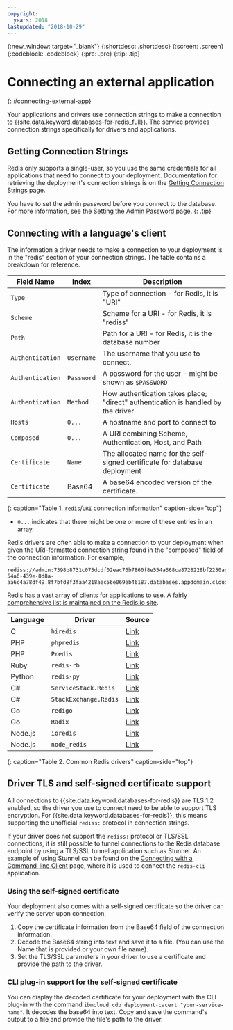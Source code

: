 ```yaml
---
copyright:
  years: 2018
lastupdated: "2018-10-29"
---
```


{:new_window: target="_blank"}
{:shortdesc: .shortdesc}
{:screen: .screen}
{:codeblock: .codeblock}
{:pre: .pre}
{:tip: .tip}

# Connecting an external application
{: #connecting-external-app}

Your applications and drivers use connection strings to make a connection to {{site.data.keyword.databases-for-redis_full}}. The service provides connection strings specifically for drivers and applications. 

## Getting Connection Strings

Redis only supports a single-user, so you use the same credentials for all applications that need to connect to your deployment. Documentation for retrieving the deployment's connection strings is on the [Getting Connection Strings](./howto-getting-connection-strings.html) page.

You have to set the admin password before you connect to the database. For more information, see the [Setting the Admin Password](./howto-admin-password.html) page.
{: .tip}

## Connecting with a language's client

The information a driver needs to make a connection to your deployment is in the "redis" section of your connection strings. The table contains a breakdown for reference.

Field Name|Index|Description
----------|-----|-----------
`Type`||Type of connection - for Redis, it is "URI"
`Scheme`||Scheme for a URI - for Redis, it is "rediss"
`Path`||Path for a URI - for Redis, it is the database number
`Authentication`|`Username`|The username that you use to connect.
`Authentication`|`Password`|A password for the user - might be shown as `$PASSWORD`
`Authentication`|`Method`|How authentication takes place; "direct" authentication is handled by the driver.
`Hosts`|`0...`|A hostname and port to connect to
`Composed`|`0...`|A URI combining Scheme, Authentication, Host, and Path
`Certificate`|`Name`|The allocated name for the self-signed certificate for database deployment
`Certificate`|Base64|A base64 encoded version of the certificate.
{: caption="Table 1. `redis`/`URI` connection information" caption-side="top"}

* `0...` indicates that there might be one or more of these entries in an array.

Redis drivers are often able to make a connection to your deployment when given the URI-formatted connection string found in the "composed" field of the connection information. For example,
```
rediss://admin:7398b8731c075dcdf02eac76b7860f8e554a668ca8728228bf2250ac07c62310@e6b2c3f8-54a6-439e-8d8a-aa6c4a78df49.8f7bfd8f3faa4218aec56e069eb46187.databases.appdomain.cloud:32371/0
```

Redis has a vast array of clients for applications to use. A fairly [comprehensive list is maintained on the Redis.io site](https://redis.io/clients).

Language|Driver|Source
--------|------|---------------------
C|`hiredis`|[Link](https://github.com/redis/hiredis)
PHP|`phpredis`|[Link](https://github.com/phpredis/phpredis)
PHP|`Predis`|[Link](https://github.com/nrk/predis)
Ruby|`redis-rb`|[Link](https://github.com/redis/redis-rb)
Python|`redis-py`|[Link](https://github.com/andymccurdy/redis-py)
C#|`ServiceStack.Redis`|[Link](https://github.com/ServiceStack/ServiceStack.Redis)
C#|`StackExchange.Redis`|[Link](https://github.com/StackExchange/StackExchange.Redis)
Go|`redigo`|[Link](https://github.com/gomodule/redigo)
Go|`Radix`|[Link](https://github.com/mediocregopher/radix.v2)
Node.js|`ioredis`|[Link](https://github.com/luin/ioredis)
Node.js|`node_redis`|[Link](https://github.com/NodeRedis/node_redis)
{: caption="Table 2. Common Redis drivers" caption-side="top"}

## Driver TLS and self-signed certificate support

All connections to {{site.data.keyword.databases-for-redis}} are TLS 1.2 enabled, so the driver you use to connect need to be able to support TLS encryption. For {{site.data.keyword.databases-for-redis}}, this means supporting the unofficial `rediss:` protocol in connection strings. 

If your driver does not support the `rediss:` protocol or TLS/SSL connections, it is still possible to tunnel connections to the Redis database endpoint by using a TLS/SSL tunnel application such as Stunnel. An example of using Stunnel can be found on the [Connecting with a Command-line Client](./connecting-cli-client.html) page, where it is used to connect the `redis-cli` application.

### Using the self-signed certificate

Your deployment also comes with a self-signed certificate so the driver can verify the server upon connection.
1. Copy the certificate information from the Base64 field of the connection information. 
2. Decode the Base64 string into text and save it to a file. (You can use the Name that is provided or your own file name).
3. Set the TLS/SSL parameters in your driver to use a certificate and provide the path to the driver.

### CLI plug-in support for the self-signed certificate

You can display the decoded certificate for your deployment with the CLI plug-in with the command `ibmcloud cdb deployment-cacert "your-service-name"`. It decodes the base64 into text. Copy and save the command's output to a file and provide the file's path to the driver.







 
